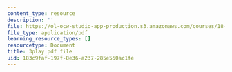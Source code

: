 ```yaml
---
content_type: resource
description: ''
file: https://ol-ocw-studio-app-production.s3.amazonaws.com/courses/18-01sc-single-variable-calculus-fall-2010/183c9faf197f8e36a237285e550ac1fe_kCPVBl953eY.pdf
file_type: application/pdf
learning_resource_types: []
resourcetype: Document
title: 3play pdf file
uid: 183c9faf-197f-8e36-a237-285e550ac1fe
---
```

